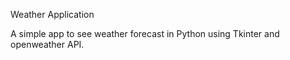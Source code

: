 Weather Application

A simple app to see weather forecast in Python using Tkinter and openweather API. 
